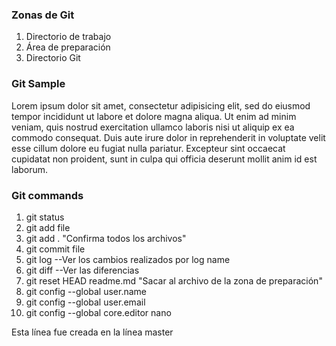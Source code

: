 ### Zonas de Git
1. Directorio de trabajo
2. Área de preparación
3. Directorio Git

### Git Sample
Lorem ipsum dolor sit amet, consectetur adipisicing elit, sed do eiusmod tempor incididunt ut labore et dolore magna aliqua. Ut enim ad minim veniam, quis nostrud exercitation ullamco laboris nisi ut aliquip ex ea commodo consequat. Duis aute irure dolor in reprehenderit in voluptate velit esse cillum dolore eu fugiat nulla pariatur. Excepteur sint occaecat cupidatat non proident, sunt in culpa qui officia deserunt mollit anim id est laborum.

### Git commands
1. git status
2. git add file
3. git add . "Confirma todos los archivos"
4. git commit file
5. git log --Ver los cambios realizados por log name
6. git diff --Ver las diferencias
7. git reset HEAD readme.md "Sacar al archivo de la zona de preparación"
6. git config --global user.name
7. git config --global user.email
8. git config --global core.editor nano

Esta línea fue creada en la línea master
